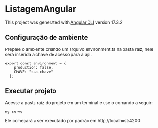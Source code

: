 # ListagemAngular

This project was generated with [Angular CLI](https://github.com/angular/angular-cli) version 17.3.2.

## Configuração de ambiente

Prepare o ambiente criando um arquivo environment.ts na pasta raiz, nele será inserida a chave de acesso para a api.

```console
export const environment = {
    production: false,
    CHAVE: "sua-chave"
  };
```

## Executar projeto

Acesse a pasta raiz do projeto em um terminal e use o comando a seguir:<br/>
```console
ng serve
```

Ele começará a ser executado por padrão em http://localhost:4200